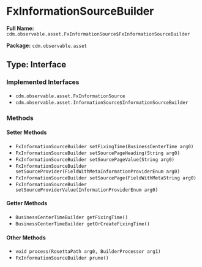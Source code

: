 # FxInformationSourceBuilder

**Full Name:** `cdm.observable.asset.FxInformationSource$FxInformationSourceBuilder`

**Package:** `cdm.observable.asset`

## Type: Interface

### Implemented Interfaces

- `cdm.observable.asset.FxInformationSource`
- `cdm.observable.asset.InformationSource$InformationSourceBuilder`

### Methods

#### Setter Methods

- `FxInformationSourceBuilder setFixingTime(BusinessCenterTime arg0)`
- `FxInformationSourceBuilder setSourcePageHeading(String arg0)`
- `FxInformationSourceBuilder setSourcePageValue(String arg0)`
- `FxInformationSourceBuilder setSourceProvider(FieldWithMetaInformationProviderEnum arg0)`
- `FxInformationSourceBuilder setSourcePage(FieldWithMetaString arg0)`
- `FxInformationSourceBuilder setSourceProviderValue(InformationProviderEnum arg0)`

#### Getter Methods

- `BusinessCenterTimeBuilder getFixingTime()`
- `BusinessCenterTimeBuilder getOrCreateFixingTime()`

#### Other Methods

- `void process(RosettaPath arg0, BuilderProcessor arg1)`
- `FxInformationSourceBuilder prune()`

